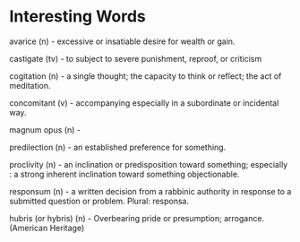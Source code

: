 # Interesting Words

avarice (n) - excessive or insatiable desire for wealth or gain.

castigate (tv) - to subject to severe punishment, reproof, or criticism

cogitation (n) - a single thought; the capacity to think or reflect; the act of meditation.

concomitant (v) - accompanying especially in a subordinate or incidental way.

magnum opus (n) - 

predilection (n) - an established preference for something.

proclivity (n) - an inclination or predisposition toward something; especially : a strong inherent inclination toward something objectionable.

responsum (n) - a written decision from a rabbinic authority in response to a submitted question or problem. Plural: responsa.

hubris (or hybris) (n) - Overbearing pride or presumption; arrogance. (American Heritage)

